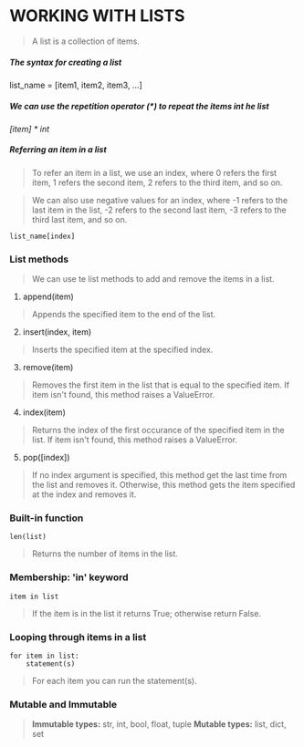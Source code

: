 # WORKING WITH LISTS
> A list is a collection of items.

##### The syntax for creating a list
list_name = [item1, item2, item3, ...]

##### We can use the repetition operator (*) to repeat the items int he list
*[item] * int*


##### Referring an item in a list
> To refer an item in a list, we use an index, where 0 refers the first item, 1 refers the second item, 2 refers to the third item, and so on.

> We can also use negative values for an index, where -1 refers to the last item in the list, -2 refers to the second last item, -3 refers to the third last item, and so on.

```
list_name[index]
```

### List methods
> We can use te list methods to add and remove the items in a list.

1. append(item)
> Appends the specified item to the end of the list.

2. insert(index, item)
> Inserts the specified item at the specified index.

3. remove(item)
> Removes the first item in the list that is equal to the specified item.
> If item isn't found, this method raises a ValueError.

4. index(item)
> Returns the index of the first occurance of the specified item in the list.
> If item isn't found, this method raises a ValueError.

5. pop([index])
> If no index argument is specified, this method get the last time from the list and removes it. Otherwise, this method gets the item specified at the index and removes it.

### Built-in function
```
len(list)
```
> Returns the number of items in the list.


### Membership: 'in' keyword
```
item in list
```
> If the item is in the list it returns True; otherwise return False.


### Looping through items in a list
```
for item in list:
    statement(s)
```

> For each item you can run the statement(s).


### Mutable and Immutable 
> **Immutable types:** str, int, bool, float, tuple
> **Mutable types:** list, dict, set